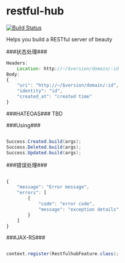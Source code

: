 restful-hub
===========
[![Build Status](https://travis-ci.org/aiyanbo/restful-hub.svg?branch=master)](https://travis-ci.org/aiyanbo/restful-hub)

Helps you build a RESTful server of beauty

###状态处理###

```js
Headers:
    Location: http://~/$version/domain/:id
Body:
{
    "uri": "http://~/$version/domain/:id",
    "identity": "id",
    "created_at": "created time"
}

```

###HATEOAS###
TBD

###Using###

```java

Success.Created.build(args);
Success.Deleted.build(args);
Success.Updated.build(args);

```

###错误处理###

```js

{
    "message": "Error message",
    "errors": [
        {
            "code": "error code",
            "message": "exception details"
        }
    ]
}

```

###JAX-RS###

```java

context.register(RestfulhubFeature.class);

```
